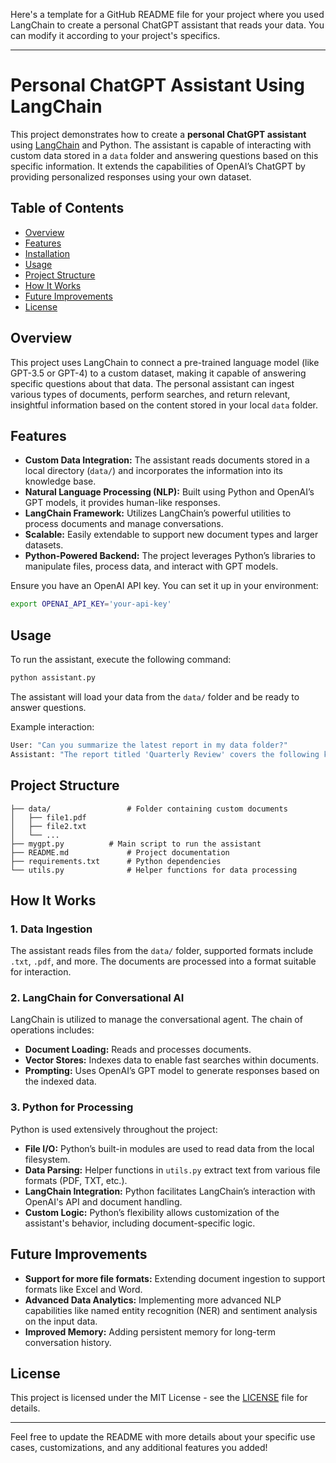Here's a template for a GitHub README file for your project where you used LangChain to create a personal ChatGPT assistant that reads your data. You can modify it according to your project's specifics.

---

# Personal ChatGPT Assistant Using LangChain

This project demonstrates how to create a **personal ChatGPT assistant** using [LangChain](https://langchain.com/) and Python. The assistant is capable of interacting with custom data stored in a `data` folder and answering questions based on this specific information. It extends the capabilities of OpenAI’s ChatGPT by providing personalized responses using your own dataset.

## Table of Contents
- [Overview](#overview)
- [Features](#features)
- [Installation](#installation)
- [Usage](#usage)
- [Project Structure](#project-structure)
- [How It Works](#how-it-works)
- [Future Improvements](#future-improvements)
- [License](#license)

## Overview

This project uses LangChain to connect a pre-trained language model (like GPT-3.5 or GPT-4) to a custom dataset, making it capable of answering specific questions about that data. The personal assistant can ingest various types of documents, perform searches, and return relevant, insightful information based on the content stored in your local `data` folder.

## Features
- **Custom Data Integration:** The assistant reads documents stored in a local directory (`data/`) and incorporates the information into its knowledge base.
- **Natural Language Processing (NLP):** Built using Python and OpenAI’s GPT models, it provides human-like responses.
- **LangChain Framework:** Utilizes LangChain’s powerful utilities to process documents and manage conversations.
- **Scalable:** Easily extendable to support new document types and larger datasets.
- **Python-Powered Backend:** The project leverages Python’s libraries to manipulate files, process data, and interact with GPT models.


Ensure you have an OpenAI API key. You can set it up in your environment:

```bash
export OPENAI_API_KEY='your-api-key'
```

## Usage

To run the assistant, execute the following command:

```bash
python assistant.py
```

The assistant will load your data from the `data/` folder and be ready to answer questions.

Example interaction:

```bash
User: "Can you summarize the latest report in my data folder?"
Assistant: "The report titled 'Quarterly Review' covers the following key points..."
```

## Project Structure

```plaintext
├── data/                 # Folder containing custom documents
│   ├── file1.pdf
│   ├── file2.txt
│   └── ...
├── mygpt.py          # Main script to run the assistant
├── README.md             # Project documentation
├── requirements.txt      # Python dependencies
└── utils.py              # Helper functions for data processing
```

## How It Works

### 1. Data Ingestion
The assistant reads files from the `data/` folder, supported formats include `.txt`, `.pdf`, and more. The documents are processed into a format suitable for interaction.

### 2. LangChain for Conversational AI
LangChain is utilized to manage the conversational agent. The chain of operations includes:
- **Document Loading:** Reads and processes documents.
- **Vector Stores:** Indexes data to enable fast searches within documents.
- **Prompting:** Uses OpenAI’s GPT model to generate responses based on the indexed data.

### 3. Python for Processing
Python is used extensively throughout the project:
- **File I/O:** Python’s built-in modules are used to read data from the local filesystem.
- **Data Parsing:** Helper functions in `utils.py` extract text from various file formats (PDF, TXT, etc.).
- **LangChain Integration:** Python facilitates LangChain’s interaction with OpenAI's API and document handling.
- **Custom Logic:** Python’s flexibility allows customization of the assistant's behavior, including document-specific logic.

## Future Improvements

- **Support for more file formats:** Extending document ingestion to support formats like Excel and Word.
- **Advanced Data Analytics:** Implementing more advanced NLP capabilities like named entity recognition (NER) and sentiment analysis on the input data.
- **Improved Memory:** Adding persistent memory for long-term conversation history.

## License

This project is licensed under the MIT License - see the [LICENSE](LICENSE) file for details.

---

Feel free to update the README with more details about your specific use cases, customizations, and any additional features you added!
